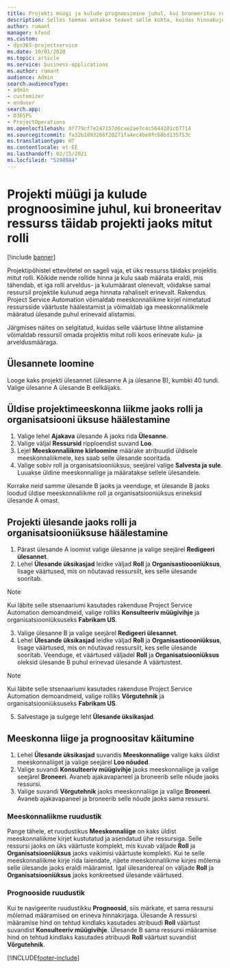 ```yaml
---
title: Projekti müügi ja kulude prognoosimine juhul, kui broneeritav ressurss täidab projekti jaoks mitut rolli
description: Selles teemas antakse teavet selle kohta, kuidas hinnakujunduse dimensioone saab kasutada projekti mitut rolli täitva ressursi hinnakujunduse ja kulude toetuseks.
author: rumant
manager: kfend
ms.custom:
- dyn365-projectservice
ms.date: 10/01/2020
ms.topic: article
ms.service: business-applications
ms.author: rumant
audience: Admin
search.audienceType:
- admin
- customizer
- enduser
search.app:
- D365PS
- ProjectOperations
ms.openlocfilehash: 0f779cf7e247157d6cae2ae7c4c5644201cb7714
ms.sourcegitcommit: fa32b1893286f20271fa4ec4be8fc68bd135f53c
ms.translationtype: HT
ms.contentlocale: et-EE
ms.lasthandoff: 02/15/2021
ms.locfileid: "5290984"
---
```

# <a name="estimate-project-sales-and-costs-when-a-bookable-resource-fills-multiple-roles-for-a-project"></a>Projekti müügi ja kulude prognoosimine juhul, kui broneeritav ressurss täidab projekti jaoks mitut rolli 

[!include [banner](../includes/psa-now-project-operations.md)]

Projektipõhistel ettevõtetel on sageli vaja, et üks ressurss täidaks projektis mitut rolli. Kõikide nende rollide hinna ja kulu saab määrata eraldi, mis tähendab, et iga rolli arveldus- ja kulumäärast olenevalt, võidakse samal ressursil projektile kulunud aega hinnata rahaliselt erinevalt. Rakendus Project Service Automation võimaldab meeskonnaliikme kirjel nimetatud ressursside väärtuste häälestamist ja võimaldab iga meeskonnaliikmele määratud ülesande puhul erinevaid alistamisi.

Järgmises näites on selgitatud, kuidas selle väärtuse lihtne alistamine võimaldab ressursil omada projektis mitut rolli koos erinevate kulu- ja arveldusmääraga.

## <a name="create-tasks"></a>Ülesannete loomine
Looge kaks projekti ülesannet (ülesanne A ja ülesanne B), kumbki 40 tundi. Valige ülesanne A ülesande B eelkäijaks.

## <a name="set-up-role-and-organization-unit-for-a-generic-project-team-member"></a>Üldise projektimeeskonna liikme jaoks rolli ja organisatsiooni üksuse häälestamine

1. Valige lehel **Ajakava** ülesande A jaoks rida **Ülesanne**. 
2. Valige väljal **Ressursid** ripploendist suvand **Loo**.
3. Lejel **Meeskonnaliikme kiirloomine** määrake atribuudid üldisele meeskonnaliikmele, kes saab selle ülesande sooritada.
4. Valige sobiv roll ja organisatsiooniüksus, seejärel valige **Salvesta ja sule**. Luuakse üldine meeskonnaliige ja määratakse sellele ülesandele. 

Korrake neid samme ülesande B jaoks ja veenduge, et ülesande B jaoks loodud üldise meeskonnaliikme roll ja organisatsiooniüksus erineksid ülesande A omast. 

## <a name="set-up-role-and-organization-unit-for-a-project-task"></a>Projekti ülesande jaoks rolli ja organisatsiooniüksuse häälestamine

1. Pärast ülesande A loomist valige ülesanne ja valige seejärel **Redigeeri ülesannet**.
2. Lehel **Ülesande üksikasjad** leidke väljad **Roll** ja **Organisastioooniüksus**, lisage väärtused, mis on nõutavad ressursilt, kes selle ülesande sooritab. 

  > [!NOTE]
  > Kui läbite selle stsenaariumi kasutades rakenduse Project Service Automation demoandmeid, valige rolliks **Konsulteeriv müügivihje** ja organisatsiooniüksuseks **Fabrikam US**.

3. Valige ülesanne B ja valige seejärel **Redigeeri ülesannet**.
4. Lehel **Ülesande üksikasjad** leidke väljad **Roll** ja **Organisastioooniüksus**, lisage väärtused, mis on nõutavad ressursilt, kes selle ülesande sooritab. Veenduge, et väärtused väljadel **Roll** ja **Organisatsiooniüksus** oleksid ülesande B puhul erinevad ülesande A väärtustest. 

  > [!NOTE]
  > Kui läbite selle stsenaariumi kasutades rakenduse Project Service Automation demoandmeid, valige rolliks **Võrgutehnik** ja organisatsiooniüksuseks **Fabrikam US**.

5. Salvestage ja sulgege leht **Ülesande üksikasjad**. 

## <a name="team-member-and-estimates-behavior"></a>Meeskonna liige ja prognoositav käitumine 

1. Lehel **Ülesande üksikasjad** suvandis **Meeskonnaliige** valige kaks üldist meeskonnaliiget ja valige seejärel **Loo nõuded**. 
2. Valige suvandi **Konsulteeriv müügivihje** jaoks meeskonnaliige ja valige seejärel **Broneeri**. Avaneb ajakavapaneel ja broneerib selle nõude jaoks ressursi.
3. Valige suvandi **Võrgutehnik** jaoks meeskonnaliige ja valige **Broneeri**. Avaneb ajakavapaneel ja broneerib selle nõude jaoks sama ressursi.

### <a name="team-member-grid"></a>Meeskonnaliikme ruudustik 
Pange tähele, et ruudustikus **Meeskonnaliige** on kaks üldist meeskonnaliikme kirjet kustutatud ja asendatud ühe ressursiga. Selle ressursi jaoks on üks väärtuste komplekt, mis kuvab väljade **Roll** ja **Organisatsiooniüksus** jaoks vaikimisi väärtuste komplekti.
Kui te selle meeskonnaliikme kirje rida laiendate, näete meeskonnaliikme kirjes mõlema selle ülesande jaoks eraldi määramist. Igal ülesandereal on väljade **Roll** ja **Organisatsiooniüksus** jaoks konkreetsed ülesande väärtused. 

### <a name="estimates-grid"></a>Prognooside ruudustik 
Kui te navigeerite ruudustikku **Prognoosid**, siis märkate, et sama ressursi mõlemad määramised on erineva hinnakirjaga.
Ülesande A ressursi määramise hind on tehtud kindlaks kasutades atribuudi **Roll** väärtust suvandist **Konsulteeriv müügivihje**. Ülesande B sama ressursi määramise hind on tehtud kindlaks kasutades atribuudi **Roll** väärtust suvandist **Võrgutehnik**.



[!INCLUDE[footer-include](../includes/footer-banner.md)]